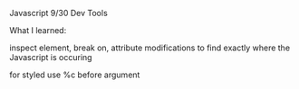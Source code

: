 Javascript 9/30 Dev Tools

What I learned:

inspect element, break on, attribute modifications to find exactly where the Javascript is occuring

for styled use %c before argument